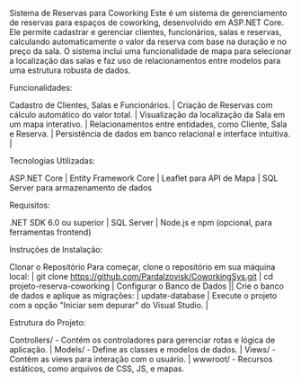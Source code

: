 Sistema de Reservas para Coworking
Este é um sistema de gerenciamento de reservas para espaços de coworking, desenvolvido em ASP.NET Core. Ele permite cadastrar e gerenciar clientes, funcionários, salas e reservas, calculando automaticamente o valor da reserva com base na duração e no preço da sala. O sistema inclui uma funcionalidade de mapa para selecionar a localização das salas e faz uso de relacionamentos entre modelos para uma estrutura robusta de dados.

Funcionalidades:

Cadastro de Clientes, Salas e Funcionários. |
Criação de Reservas com cálculo automático do valor total. |
Visualização da localização da Sala em um mapa interativo. |
Relacionamentos entre entidades, como Cliente, Sala e Reserva. |
Persistência de dados em banco relacional e interface intuitiva. |

Tecnologias Utilizadas:

ASP.NET Core |
Entity Framework Core |
Leaflet para API de Mapa |
SQL Server para armazenamento de dados

Requisitos:

.NET SDK 6.0 ou superior |
SQL Server |
Node.js e npm (opcional, para ferramentas frontend)

Instruções de Instalação:

Clonar o Repositório
Para começar, clone o repositório em sua máquina local: |
git clone https://github.com/Pardalzovisk/CoworkingSys.git  |
cd projeto-reserva-coworking  |
Configurar o Banco de Dados  ||
Crie o banco de dados e aplique as migrações:  |
update-database  |
Execute o projeto com a opção "Iniciar sem depurar" do Visual Studio.  |

Estrutura do Projeto:

Controllers/ - Contém os controladores para gerenciar rotas e lógica de aplicação. |
Models/ - Define as classes e modelos de dados. |
Views/ - Contém as views para interação com o usuário. |
wwwroot/ - Recursos estáticos, como arquivos de CSS, JS, e mapas.
